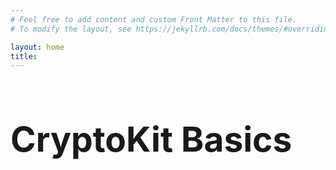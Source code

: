 ```yaml
---
# Feel free to add content and custom Front Matter to this file.
# To modify the layout, see https://jekyllrb.com/docs/themes/#overriding-theme-defaults

layout: home
title: 
---
```


<h1 style="font-size: 55px"><b>CryptoKit Basics</b></h1>